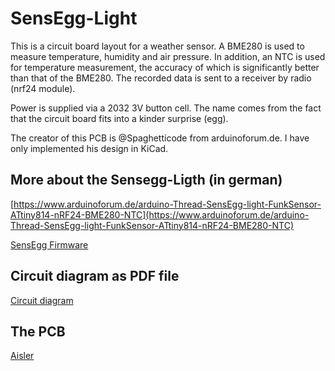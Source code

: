 # SensEgg-Light

This is a circuit board layout for a weather sensor. A BME280 is used to measure temperature, humidity and air pressure. In addition, an NTC is used for temperature measurement, the accuracy of which is significantly better than that of the BME280. The recorded data is sent to a receiver by radio (nrf24 module). 

Power is supplied via a 2032 3V button cell. The name comes from the fact that the circuit board fits into a kinder surprise (egg).

The creator of this PCB is @Spaghetticode from arduinoforum.de. I have only implemented his design in KiCad.

## More about the Sensegg-Ligth (in german) 

[https://www.arduinoforum.de/arduino-Thread-SensEgg-light-FunkSensor-ATtiny814-nRF24-BME280-NTC](https://www.arduinoforum.de/arduino-Thread-SensEgg-light-FunkSensor-ATtiny814-nRF24-BME280-NTC)

[SensEgg Firmware](https://github.com/DoImant/Arduino-SensEgg-Light)


## Circuit diagram as PDF file

[Circuit diagram](/SensEgg.pdf)

## The PCB

[Aisler](https://aisler.net/p/TQVCAVJF)


